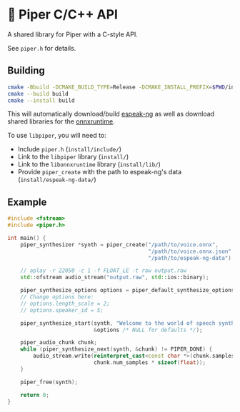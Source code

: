 # 🔧 Piper C/C++ API

A shared library for Piper with a C-style API.

See `piper.h` for details.

## Building

``` sh
cmake -Bbuild -DCMAKE_BUILD_TYPE=Release -DCMAKE_INSTALL_PREFIX=$PWD/install
cmake --build build
cmake --install build
```

This will automatically download/build [espeak-ng][] as well as download shared libraries for the [onnxruntime][].

To use `libpiper`, you will need to:

* Include `piper.h` (`install/include/`)
* Link to the `libpiper` library (`install/`)
* Link to the `libonnxruntime` library (`install/lib/`)
* Provide `piper_create` with the path to espeak-ng's data (`install/espeak-ng-data/`)

## Example

``` c++
#include <fstream>
#include <piper.h>

int main() {
    piper_synthesizer *synth = piper_create("/path/to/voice.onnx",
                                            "/path/to/voice.onnx.json",
                                            "/path/to/espeak-ng-data");

    // aplay -r 22050 -c 1 -f FLOAT_LE -t raw output.raw
    std::ofstream audio_stream("output.raw", std::ios::binary);

    piper_synthesize_options options = piper_default_synthesize_options(synth);
    // Change options here:
    // options.length_scale = 2;
    // options.speaker_id = 5;

    piper_synthesize_start(synth, "Welcome to the world of speech synthesis!",
                           &options /* NULL for defaults */);

    piper_audio_chunk chunk;
    while (piper_synthesize_next(synth, &chunk) != PIPER_DONE) {
        audio_stream.write(reinterpret_cast<const char *>(chunk.samples),
                           chunk.num_samples * sizeof(float));
    }

    piper_free(synth);

    return 0;
}
```

<!-- Links -->
[espeak-ng]: https://github.com/SadeghKrmi/espeak-ng
[onnxruntime]: https://github.com/microsoft/onnxruntime
